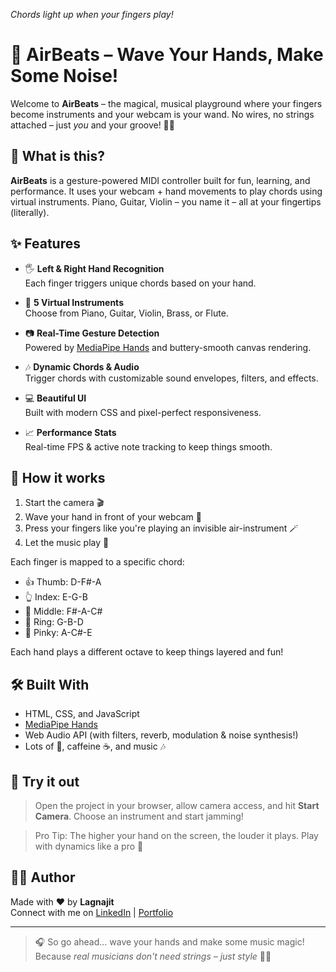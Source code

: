<!-- ![AirBeats Screenshot](https://your.screenshot.link/here)   -->
*Chords light up when your fingers play!*

# 🎵 AirBeats – Wave Your Hands, Make Some Noise!

Welcome to **AirBeats** – the magical, musical playground where your fingers become instruments and your webcam is your wand. No wires, no strings attached – just *you* and your groove! 🕺💃

## 🚀 What is this?

**AirBeats** is a gesture-powered MIDI controller built for fun, learning, and performance. It uses your webcam + hand movements to play chords using virtual instruments. Piano, Guitar, Violin – you name it – all at your fingertips (literally).

## ✨ Features

- 🖐️ **Left & Right Hand Recognition**  
  Each finger triggers unique chords based on your hand.

- 🎹 **5 Virtual Instruments**  
  Choose from Piano, Guitar, Violin, Brass, or Flute.

- 📷 **Real-Time Gesture Detection**  
  Powered by [MediaPipe Hands](https://google.github.io/mediapipe/solutions/hands) and buttery-smooth canvas rendering.

- 🎶 **Dynamic Chords & Audio**  
  Trigger chords with customizable sound envelopes, filters, and effects.

- 💻 **Beautiful UI**  
  Built with modern CSS and pixel-perfect responsiveness.

- 📈 **Performance Stats**  
  Real-time FPS & active note tracking to keep things smooth.

## 🧠 How it works

1. Start the camera 🎬  
2. Wave your hand in front of your webcam 👋  
3. Press your fingers like you're playing an invisible air-instrument 🪄  
4. Let the music play 🎵

Each finger is mapped to a specific chord:
- 👍 Thumb: D-F#-A
- 👆 Index: E-G-B
- 🖕 Middle: F#-A-C#
- 💍 Ring: G-B-D
- 🤙 Pinky: A-C#-E

Each hand plays a different octave to keep things layered and fun!

## 🛠️ Built With

- HTML, CSS, and JavaScript
- [MediaPipe Hands](https://google.github.io/mediapipe/solutions/hands)
- Web Audio API (with filters, reverb, modulation & noise synthesis!)
- Lots of 💖, caffeine ☕, and music 🎶

## 🧪 Try it out

> Open the project in your browser, allow camera access, and hit **Start Camera**. Choose an instrument and start jamming!

> Pro Tip: The higher your hand on the screen, the louder it plays. Play with dynamics like a pro 🎼

## 👨‍🎨 Author

Made with ❤️ by **Lagnajit**  
Connect with me on [LinkedIn](http://linkedin.com/in/lagnajit7781/) | [Portfolio](https://matterx.framer.website/)

---

> 🎧 So go ahead... wave your hands and make some music magic!  
> Because *real musicians don't need strings – just style* 💁‍♂️



